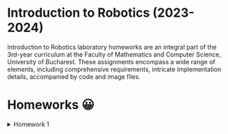 # Introduction to Robotics (2023-2024)
  Introduction to Robotics laboratory homeworks are an integral part of the 3rd-year curriculum at the Faculty of Mathematics and Computer Science, University of Bucharest. These assignments encompass a wide range of elements, including comprehensive requirements, intricate implementation details, accompanied by code and image files.
# Homeworks 😀
<details>
 <summary>Homework 1</summary>
 <p>TODO (...)</p>
</details>  

